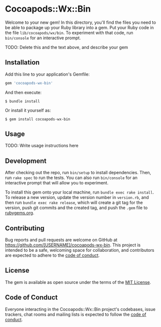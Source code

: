 # Cocoapods::Wx::Bin

Welcome to your new gem! In this directory, you'll find the files you need to be able to package up your Ruby library into a gem. Put your Ruby code in the file `lib/cocoapods/wx/bin`. To experiment with that code, run `bin/console` for an interactive prompt.

TODO: Delete this and the text above, and describe your gem

## Installation

Add this line to your application's Gemfile:

```ruby
gem 'cocoapods-wx-bin'
```

And then execute:

    $ bundle install

Or install it yourself as:

    $ gem install cocoapods-wx-bin

## Usage

TODO: Write usage instructions here

## Development

After checking out the repo, run `bin/setup` to install dependencies. Then, run `rake spec` to run the tests. You can also run `bin/console` for an interactive prompt that will allow you to experiment.

To install this gem onto your local machine, run `bundle exec rake install`. To release a new version, update the version number in `version.rb`, and then run `bundle exec rake release`, which will create a git tag for the version, push git commits and the created tag, and push the `.gem` file to [rubygems.org](https://rubygems.org).

## Contributing

Bug reports and pull requests are welcome on GitHub at https://github.com/[USERNAME]/cocoapods-wx-bin. This project is intended to be a safe, welcoming space for collaboration, and contributors are expected to adhere to the [code of conduct](https://github.com/[USERNAME]/cocoapods-wx-bin/blob/main/CODE_OF_CONDUCT.md).

## License

The gem is available as open source under the terms of the [MIT License](https://opensource.org/licenses/MIT).

## Code of Conduct

Everyone interacting in the Cocoapods::Wx::Bin project's codebases, issue trackers, chat rooms and mailing lists is expected to follow the [code of conduct](https://github.com/[USERNAME]/cocoapods-wx-bin/blob/main/CODE_OF_CONDUCT.md).
